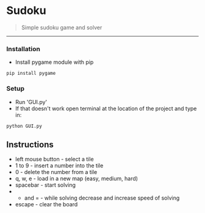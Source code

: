 # Sudoku
> Simple sudoku game and solver
---
### Installation

- Install pygame module with pip
```shell
pip install pygame
```

### Setup

- Run 'GUI.py'
- If that doesn't work open terminal at the location of the project and type in:
```shell
python GUI.py
```

## Instructions
- left mouse button - select a tile
- 1 to 9 - insert a number into the tile
- 0 - delete the number from a tile
- q, w, e - load in a new map (easy, medium, hard)
- spacebar - start solving
- - and = - while solving decrease and increase speed of solving
- escape - clear the board


